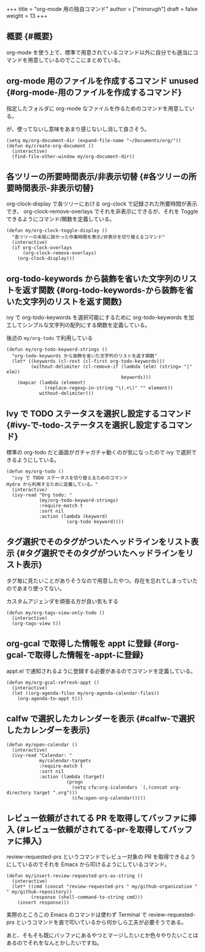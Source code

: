 +++
title = "org-mode 用の独自コマンド"
author = ["minorugh"]
draft = false
weight = 13
+++

## 概要 {#概要}

org-mode を使う上で、標準で用意されているコマンド以外に自分でも適当にコマンドを用意しているのでここにまとめている。


## org-mode 用のファイルを作成するコマンド <span class="tag"><span class="unused">unused</span></span> {#org-mode-用のファイルを作成するコマンド}

指定したフォルダに org-mode なファイルを作るためのコマンドを用意している。

が、使ってないし意味をあまり感じないし消して良さそう。

```emacs-lisp
(setq my/org-document-dir (expand-file-name "~/Documents/org/"))
(defun my/create-org-document ()
  (interactive)
  (find-file-other-window my/org-document-dir))
```


## 各ツリーの所要時間表示/非表示切替 {#各ツリーの所要時間表示-非表示切替}

org-clock-display で各ツリーにおける org-clock で記録された所要時間が表示でき、
org-clock-remove-overlays でそれを非表示にできるが、それを Toggle できるようにコマンド/関数を定義している。

```emacs-lisp
(defun my/org-clock-toggle-display ()
  "各ツリーの末尾に掛かった作業時間を表示/非表示を切り替えるコマンド"
  (interactive)
  (if org-clock-overlays
	  (org-clock-remove-overlays)
	(org-clock-display)))
```


## org-todo-keywords から装飾を省いた文字列のリストを返す関数 {#org-todo-keywords-から装飾を省いた文字列のリストを返す関数}

ivy で org-todo-keywords を選択可能にするために
org-todo-keywords を加工してシンプルな文字列の配列にする関数を定義している。

後述の `my/org-todo` で利用している

```emacs-lisp
(defun my/org-todo-keyword-strings ()
  "org-todo-keywords から装飾を省いた文字列のリストを返す関数"
  (let* ((keywords (cl-rest (cl-first org-todo-keywords)))
		 (without-delimiter (cl-remove-if (lambda (elm) (string= "|" elm))
										  keywords)))
	(mapcar (lambda (element)
			  (replace-regexp-in-string "\(.+\)" "" element))
			without-delimiter)))
```


## Ivy で TODO ステータスを選択し設定するコマンド {#ivy-で-todo-ステータスを選択し設定するコマンド}

標準の org-todo だと画面がガチャガチャ動くのが気になったので
ivy で選択できるようにしている。

```emacs-lisp
(defun my/org-todo ()
  "ivy で TODO ステータスを切り替えるためのコマンド
Hydra から利用するために定義している。"
  (interactive)
  (ivy-read "Org todo: "
			(my/org-todo-keyword-strings)
			:require-match t
			:sort nil
			:action (lambda (keyword)
					  (org-todo keyword))))
```


## タグ選択でそのタグがついたヘッドラインをリスト表示 {#タグ選択でそのタグがついたヘッドラインをリスト表示}

タグ毎に見たいことがありそうなので用意したやつ。存在を忘れてしまっていたのであまり使ってない。

カスタムアジェンダを頑張る方が良い気もする

```emacs-lisp
(defun my/org-tags-view-only-todo ()
  (interactive)
  (org-tags-view t))
```


## org-gcal で取得した情報を appt に登録 {#org-gcal-で取得した情報を-appt-に登録}

appt.el で通知されるように登録する必要があるのでコマンドを定義している。

```emacs-lisp
(defun my/org-gcal-refresh-appt ()
  (interactive)
  (let ((org-agenda-files my/org-agenda-calendar-files))
	(org-agenda-to-appt t)))
```


## calfw で選択したカレンダーを表示 {#calfw-で選択したカレンダーを表示}

```emacs-lisp
(defun my/open-calendar ()
  (interactive)
  (ivy-read "Calendar: "
			my/calendar-targets
			:require-match t
			:sort nil
			:action (lambda (target)
					  (progn
						(setq cfw:org-icalendars `(,(concat org-directory target ".org")))
						(cfw:open-org-calendar)))))
```


## レビュー依頼がされてる PR を取得してバッファに挿入 {#レビュー依頼がされてる-pr-を取得してバッファに挿入}

review-requested-prs というコマンドでレビュー対象の PR を取得できるようにしているのでそれを Emacs から叩けるようにしているコマンド。

```emacs-lisp
(defun my/insert-review-requested-prs-as-string ()
  (interactive)
  (let* ((cmd (concat "review-requested-prs " my/github-organization " " my/github-repository))
		 (response (shell-command-to-string cmd)))
	(insert response)))
```

実際のところこの Emacs のコマンドは使わず
Terminal で review-requested-prs というコマンドを直で叩いているから何かしら工夫が必要そうである。

あと、そもそも既にバッファにあるやつとマージしたいとか色々やりたいことはあるのでそれをなんとかしたいですね。
